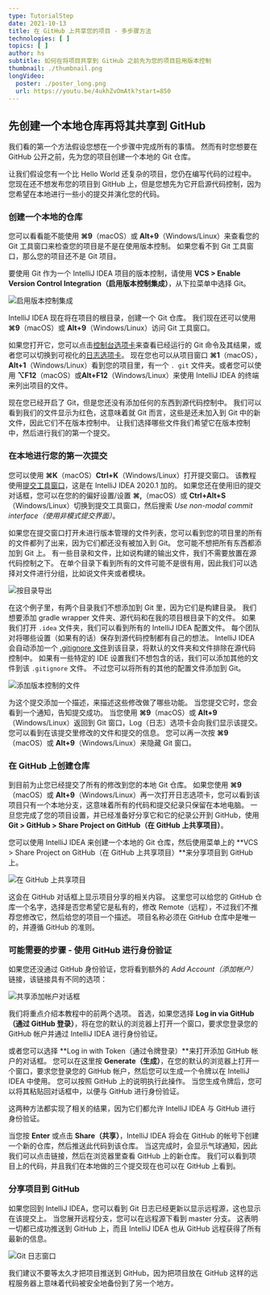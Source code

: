 ```yaml
---
type: TutorialStep
date: 2021-10-13
title: 在 GitHub 上共享您的项目 - 多步骤方法
technologies: [ ]
topics: [ ]
author: hs
subtitle: 如何在将项目共享到 GitHub 之前先为您的项目启用版本控制
thumbnail: ./thumbnail.png
longVideo:
  poster: ./poster_long.png
  url: https://youtu.be/4ukhZvOmAtk?start=850
---
```


## 先创建一个本地仓库再将其共享到 GitHub

我们看的第一个方法假设您想在一个步骤中完成所有的事情。 然而有时您想要在 GitHub 公开之前，先为您的项目创建一个本地的 Git 仓库。

让我们假设您有一个比 Hello World 还复杂的项目，您仍在编写代码的过程中。 您现在还不想发布您的项目到 GitHub 上，但是您想先为它开启源代码控制，因为您希望在本地进行一些小的提交并演化您的代码。

### 创建一个本地的仓库

您可以看看能不能使用 **⌘9**（macOS）或 **Alt+9**（Windows/Linux）来查看您的 Git 工具窗口来检查您的项目是不是在使用版本控制。 如果您看不到 Git 工具窗口，那么您的项目还不是 Git 项目。

要使用 Git 作为一个 IntelliJ IDEA 项目的版本控制，请使用 **VCS > Enable Version Control Integration（启用版本控制集成）**，从下拉菜单中选择 Git。

![启用版本控制集成](enable-version-control-integration.png)

IntelliJ IDEA 现在将在项目的根目录，创建一个 Git 仓库。 我们现在还可以使用 **⌘9**（macOS）或 **Alt+9**（Windows/Linux）访问 Git 工具窗口。

如果您打开它，您可以点击[控制台选项卡](https://www.jetbrains.com/help/idea/version-control-tool-window-console-tab.html)来查看已经运行的 Git 命令及其结果，或者您可以切换到可视化的[日志选项卡](https://www.jetbrains.com/help/idea/log-tab.html)。 现在您也可以从项目窗口 **⌘1**（macOS），**Alt+1**（Windows/Linux）看到您的项目里，有一个 `. git` 文件夹。或者您可以使用 **⌥F12**（macOS）或**Alt+F12**（Windows/Linux）来使用 IntelliJ IDEA 的终端来列出项目的文件。

现在您已经开启了 Git，但是您还没有添加任何的东西到源代码控制中。 我们可以看到我们的文件显示为红色，这意味着就 Git 而言，这些是还未加入到 Git 中的新文件，因此它们不在版本控制中。 让我们选择哪些文件我们希望它在版本控制中，然后进行我们的第一个提交。

### 在本地进行您的第一次提交

您可以使用 **⌘K**（macOS）**Ctrl+K**（Windows/Linux）打开提交窗口。 该教程使用[提交工具窗口](https://www.jetbrains.com/help/idea/commit-and-push-changes.html#commit-tool-window)，这是在 IntelliJ IDEA 2020.1 加的。 如果您还在使用旧的提交对话框，您可以在您的的偏好设置/设置 **⌘,**（macOS）或 **Ctrl+Alt+S**（Windows/Linux）切换到提交工具窗口，然后搜索 _Use non-modal commit interface（使用非模式提交界面）_。

如果您在提交窗口打开未进行版本管理的文件列表，您可以看到您的项目里的所有的文件都列了出来，因为它们都还没有被加入到 Git。 您可能不想把所有东西都添加到 Git 上。 有一些目录和文件，比如说构建的输出文件，我们不需要放置在源代码控制之下。 在单个目录下看到所有的文件可能不是很有用，因此我们可以选择对文件进行分组，比如说文件夹或者模块。

![按目录导出](export-by-directory.png)

在这个例子里，有两个目录我们不想添加到 Git 里，因为它们是构建目录。 我们想要添加 gradle wrapper 文件夹、源代码和在我的项目根目录下的文件。 如果我们打开 `.idea` 文件夹，我们可以看到所有的 IntelliJ IDEA 配置文件。 每个团队对将哪些设置（如果有的话）保存到源代码控制都有自己的想法。 IntelliJ IDEA 会自动添加一个 [.gitignore 文件](https://git-scm.com/docs/gitignore)到该目录，将默认的文件夹和文件排除在源代码控制中。 如果有一些特定的 IDE 设置我们不想包含的话，我们可以添加其他的文件到该 `.gitignore` 文件。 不过您可以将所有的其他的配置文件添加到 Git。

![添加版本控制的文件](add-versioned-files.png)

为这个提交添加一个描述，来描述这些修改做了哪些功能。 当您提交它时，您会看到一个通知，告知提交成功。 当您使用 **⌘9**（macOS）或 **Alt+9**（Windows/Linux）返回到 Git 窗口，Log（日志）选项卡会向我们显示该提交。 您可以看到在该提交里修改的文件和提交的信息。 您可以再一次按 **⌘9**（macOS）或 **Alt+9**（Windows/Linux）来隐藏 Git 窗口。

### 在 GitHub 上创建仓库

到目前为止您已经提交了所有的修改到您的本地 Git 仓库。 如果您使用 **⌘9**（macOS）或 **Alt+9**（Windows/Linux）再一次打开日志选项卡，您可以看到该项目只有一个本地分支，这意味着所有的代码和提交纪录只保留在本地电脑。 一旦您完成了您的项目设置，并已经准备好分享它和它的纪录公开到 GitHub，使用 **Git > GitHub > Share Project on GitHub（在 GitHub 上共享项目）**。

您可以使用 IntelliJ IDEA 来创建一个本地的 Git 仓库，然后使用菜单上的 **VCS >  Share Project on GitHub（在 GitHub 上共享项目）**来分享项目到 GitHub 上。

![在 GitHub 上共享项目](share-project-on-github-alternative.png)

这会在 GitHub 对话框上显示项目分享的相关内容。 这里您可以给您的 GitHub 仓库一个名字，选择是否您希望它是私有的，修改 Remote（远程），不过我们不推荐您修改它，然后给您的项目一个描述。 项目名称必须在 GitHub 仓库中是唯一的，并遵循 GitHub 的准则。

### 可能需要的步骤 - 使用 GitHub 进行身份验证

如果您还没通过 GitHub 身份验证，您将看到额外的 _Add Account（添加帐户）_ 链接，该链接具有不同的选项：

![共享添加帐户对话框](share-add-account.png)

我们将重点介绍本教程中的前两个选项。 首选，如果您选择 **Log in via GitHub（通过 GitHub 登录）**，将在您的默认的浏览器上打开一个窗口，要求您登录您的 GitHub 帐户并通过 IntelliJ IDEA 进行身份验证。

或者您可以选择 **Log in with Token（通过令牌登录）**来打开添加 GitHub 帐户的对话框。 您可以在这里按 **Generate（生成）**，在您的默认的浏览器上打开一个窗口，要求您登录您的 GitHub 帐户，然后您可以生成一个令牌以在 IntelliJ IDEA 中使用。 您可以按照 GitHub 上的说明执行此操作。 当您生成令牌后，您可以将其粘贴回对话框中，以便与 GitHub 进行身份验证。

这两种方法都实现了相关的结果，因为它们都允许 IntelliJ IDEA 与 GitHub 进行身份验证。

当您按 **Enter** 或点击 **Share（共享）**，IntelliJ IDEA 将会在 GitHub 的帐号下创建一个新的仓库，然后推送此代码到该仓库。 当这完成时，会显示气球通知，因此我们可以点击链接，然后在浏览器里查看 GitHub 上的新仓库。 我们可以看到项目上的代码，并且我们在本地做的三个提交现在也可以在 GitHub 上看到。

### 分享项目到 GitHub

如果您回到 IntelliJ IDEA，您可以看到 Git 日志已经更新以显示远程源，这也显示在该提交上。 当您展开远程分支，您可以在远程源下看到 master 分支。 这表明一切都已成功推送到 GitHub 上，而且 IntelliJ IDEA 也从 GitHub 远程获得了所有最新的信息。

![Git 日志窗口](git-log-window.png)

我们建议不要等太久才把项目推送到 GitHub，因为把项目放在 GitHub 这样的远程服务器上意味着代码被安全地备份到了另一个地方。